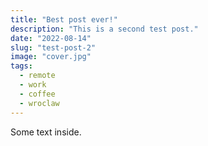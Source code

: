 ```yaml
---
title: "Best post ever!"
description: "This is a second test post."
date: "2022-08-14"
slug: "test-post-2"
image: "cover.jpg"
tags:
  - remote
  - work
  - coffee
  - wroclaw
---
```


Some text inside.